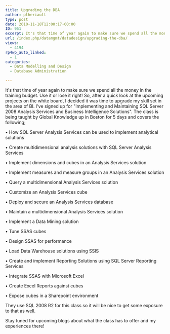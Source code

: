 ```yaml
---
title: Upgrading the DBA
author: ptheriault
type: post
date: 2010-11-18T12:00:17+00:00
ID: 951
excerpt: It's that time of year again to make sure we spend all the money in the training budget. Use it or lose it right!  So, after a quick look at the upcoming projects on the white board, I decided it was time to upgrade my skill set in the area of BI.  I've...
url: /index.php/datamgmt/datadesign/upgrading-the-dba/
views:
  - 4194
rp4wp_auto_linked:
  - 1
categories:
  - Data Modelling and Design
  - Database Administration

---
```

It's that time of year again to make sure we spend all the money in the training budget. Use it or lose it right! So, after a quick look at the upcoming projects on the white board, I decided it was time to upgrade my skill set in the area of BI. I've signed up for "Implementing and Maintaining SQL Server 2008 Analysis Services and Business Intelligence Solutions". The class is being taught by Global Knowledge up in Boston for 5 days and covers the following;
  
• How SQL Server Analysis Services can be used to implement analytical solutions
  
• Create multidimensional analysis solutions with SQL Server Analysis Services
  
• Implement dimensions and cubes in an Analysis Services solution
  
• Implement measures and measure groups in an Analysis Services solution
  
• Query a multidimensional Analysis Services solution
  
• Customize an Analysis Services cube
  
• Deploy and secure an Analysis Services database
  
• Maintain a multidimensional Analysis Services solution
  
• Implement a Data Mining solution
  
• Tune SSAS cubes
  
• Design SSAS for performance
  
• Load Data Warehouse solutions using SSIS
  
• Create and implement Reporting Solutions using SQL Server Reporting Services
  
• Integrate SSAS with Microsoft Excel
  
• Create Excel Reports against cubes
  
• Expose cubes in a Sharepoint environment
  
They use SQL 2008 R2 for this class so it will be nice to get some exposure to that as well.
  
Stay tuned for upcoming blogs about what the class has to offer and my experiences there!